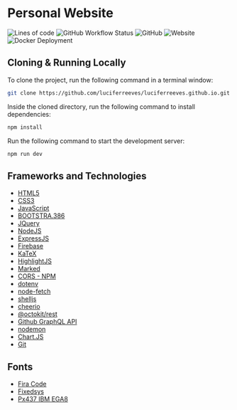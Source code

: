 # Personal Website

![Lines of code](https://img.shields.io/tokei/lines/github/luciferreeves/luciferreeves.github.io?label=lines%20of%20code) ![GitHub Workflow Status](https://img.shields.io/github/workflow/status/luciferreeves/luciferreeves.github.io/Fly%20Deploy) ![GitHub](https://img.shields.io/github/license/luciferreeves/luciferreeves.github.io) ![Website](https://img.shields.io/website?down_color=red&down_message=offline&up_color=green&up_message=online&url=https%3A%2F%2Fthatcomputerscientist.com) ![Docker Deployment](https://img.shields.io/badge/deployed%20using-docker-informational)

## Cloning & Running Locally

To clone the project, run the following command in a terminal window:

```bash
git clone https://github.com/luciferreeves/luciferreeves.github.io.git
```

Inside the cloned directory, run the following command to install dependencies:

```bash
npm install
```

Run the following command to start the development server:

```bash
npm run dev
```

## Frameworks and Technologies

- [HTML5](https://developer.mozilla.org/en-US/docs/Web/HTML)
- [CSS3](https://developer.mozilla.org/en-US/docs/Web/CSS/)
- [JavaScript](https://developer.mozilla.org/en-US/docs/Web/JavaScript)
- [BOOTSTRA.386](http://kristopolous.github.io/BOOTSTRA.386/)
- [JQuery](https://jquery.com/)
- [NodeJS](https://nodejs.org/)
- [ExpressJS](https://expressjs.com/)
- [Firebase](https://firebase.google.com/)
- [KaTeX](https://katex.org/)
- [HighlightJS](https://highlightjs.org/)
- [Marked](https://marked.js.org/)
- [CORS - NPM](https://www.npmjs.com/package/cors)
- [dotenv](https://www.npmjs.com/package/dotenv)
- [node-fetch](https://www.npmjs.com/package/node-fetch)
- [shelljs](https://www.npmjs.com/package/shelljs)
- [cheerio](https://www.npmjs.com/package/cheerio)
- [@octokit/rest](https://www.npmjs.com/package/@octokit/rest)
- [Github GraphQL API](https://docs.github.com/en/graphql)
- [nodemon](https://www.npmjs.com/package/nodemon)
- [Chart.JS](https://www.chartjs.org/)
- [Git](https://git-scm.com/)

## Fonts
- [Fira Code](https://fonts.google.com/specimen/Fira+Code)
- [Fixedsys](https://en.wikipedia.org/wiki/Fixedsys)
- [Px437 IBM EGA8](https://fontinfo.opensuse.org/families/Px437IBMEGA8.html)

